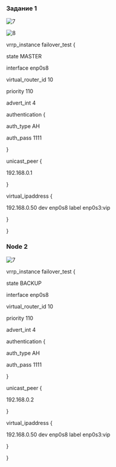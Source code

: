 ### Задание 1

![7](https://user-images.githubusercontent.com/126493876/229067275-5af67e2d-078d-4ee4-bc97-2cf3f3c02d3e.png)

![8](https://user-images.githubusercontent.com/126493876/229067345-7f24c76a-6908-4ec6-90ff-9b2c7adfc50e.png)

vrrp_instance failover_test {

state MASTER

interface enp0s8

virtual_router_id 10

priority 110

advert_int 4

authentication {

auth_type AH

auth_pass 1111

}

unicast_peer {

192.168.0.1

}

virtual_ipaddress {

192.168.0.50 dev enp0s8 label enp0s3:vip

}

}

### Node 2


![7](https://user-images.githubusercontent.com/126493876/229068371-1f516f1c-1939-4e0c-9021-0edefaa64d6e.png)

vrrp_instance failover_test {

state BACKUP

interface enp0s8

virtual_router_id 10

priority 110

advert_int 4

authentication {

auth_type AH

auth_pass 1111

}

unicast_peer {

192.168.0.2

}

virtual_ipaddress {

192.168.0.50 dev enp0s8 label enp0s3:vip

}

}



